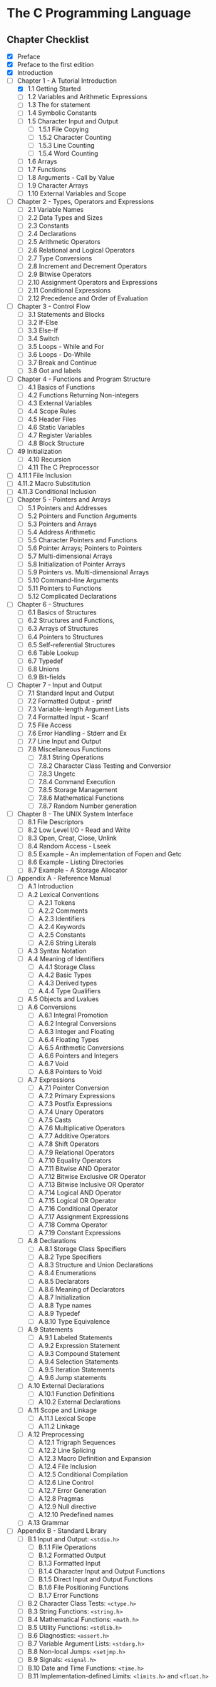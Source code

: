 # The C Programming Language

Chapter Checklist
---

- [x] Preface
- [x] Preface to the first edition
- [x] Introduction
- [ ] Chapter 1 - A Tutorial Introduction
    - [x] 1.1 Getting Started
    - [ ] 1.2 Variables and Arithmetic Expressions
    - [ ] 1.3 The for statement
    - [ ] 1.4 Symbolic Constants
    - [ ] 1.5 Character Input and Output
        - [ ] 1.5.1 File Copying
        - [ ] 1.5.2 Character Counting 
        - [ ] 1.5.3 Line Counting
        - [ ] 1.5.4 Word Counting
    - [ ] 1.6 Arrays
    - [ ] 1.7 Functions
    - [ ] 1.8 Arguments - Call by Value
    - [ ] 1.9 Character Arrays
    - [ ] 1.10 External Variables and Scope
- [ ] Chapter 2 - Types, Operators and Expressions
    - [ ] 2.1 Variable Names
    - [ ] 2.2 Data Types and Sizes
    - [ ] 2.3 Constants
    - [ ] 2.4 Declarations
    - [ ] 2.5 Arithmetic Operators
    - [ ] 2.6 Relational and Logical Operators
    - [ ] 2.7 Type Conversions
    - [ ] 2.8 Increment and Decrement Operators
    - [ ] 2.9 Bitwise Operators
    - [ ] 2.10 Assignment Operators and Expressions
    - [ ] 2.11 Conditional Expressions
    - [ ] 2.12 Precedence and Order of Evaluation
- [ ] Chapter 3 - Control Flow
    - [ ] 3.1 Statements and Blocks
    - [ ] 3.2 If-Else
    - [ ] 3.3 Else-If
    - [ ] 3.4 Switch
    - [ ] 3.5 Loops - While and For
    - [ ] 3.6 Loops - Do-While
    - [ ] 3.7 Break and Continue 
    - [ ] 3.8 Got and labels
- [ ] Chapter 4 - Functions and Program Structure
    - [ ] 4.1 Basics of Functions
    - [ ] 4.2 Functions Returning Non-integers
    - [ ] 4.3 External Variables
    - [ ] 4.4 Scope Rules 
    - [ ] 4.5 Header Files
    - [ ] 4.6 Static Variables
    - [ ] 4.7 Register Variables
    - [ ] 4.8 Block Structure
- [ ] 49 Initialization 
    - [ ] 4.10 Recursion
    - [ ] 4.11 The C Preprocessor
- [ ] 4.11.1 File Inclusion
- [ ] 4.11.2 Macro Substitution
- [ ] 4.11.3 Conditional Inclusion
- [ ] Chapter 5 - Pointers and Arrays
    - [ ] 5.1 Pointers and Addresses
    - [ ] 5.2 Pointers and Function Arguments
    - [ ] 5.3 Pointers and Arrays 
    - [ ] 5.4 Address Arithmetic
    - [ ] 5.5 Character Pointers and Functions
    - [ ] 5.6 Pointer Arrays; Pointers to Pointers
    - [ ] 5.7 Multi-dimensional Arrays
    - [ ] 5.8 Initialization of Pointer Arrays
    - [ ] 5.9 Pointers vs. Multi-dimensional Arrays
    - [ ] 5.10 Command-line Arguments
    - [ ] 5.11 Pointers to Functions
    - [ ] 5.12 Complicated Declarations
- [ ] Chapter 6 - Structures
    - [ ] 6.1 Basics of Structures
    - [ ] 6.2 Structures and Functions,
    - [ ] 6.3 Arrays of Structures 
    - [ ] 6.4 Pointers to Structures
    - [ ] 6.5 Self-referential Structures
    - [ ] 6.6 Table Lookup
    - [ ] 6.7 Typedef
    - [ ] 6.8 Unions 
    - [ ] 6.9 Bit-fields
- [ ] Chapter 7 - Input and Output
    - [ ] 7.1 Standard Input and Output
    - [ ] 7.2 Formatted Output - printf
    - [ ] 7.3 Variable-length Argument Lists
    - [ ] 7.4 Formatted Input - Scanf
    - [ ] 7.5 File Access 
    - [ ] 7.6 Error Handling - Stderr and Ex
    - [ ] 7.7 Line Input and Output 
    - [ ] 7.8 Miscellaneous Functions 
        - [ ] 7.8.1 String Operations
        - [ ] 7.8.2 Character Class Testing and Conversior
        - [ ] 7.8.3 Ungetc
        - [ ] 7.8.4 Command Execution
        - [ ] 7.8.5 Storage Management
        - [ ] 7.8.6 Mathematical Functions
        - [ ] 7.8.7 Random Number generation
- [ ] Chapter 8 - The UNIX System Interface
    - [ ] 8.1 File Descriptors
    - [ ] 8.2 Low Level I/O - Read and Write
    - [ ] 8.3 Open, Creat, Close, Unlink
    - [ ] 8.4 Random Access - Lseek
    - [ ] 8.5 Example - An implementation of Fopen and Getc
    - [ ] 8.6 Example - Listing Directories
    - [ ] 8.7 Example - A Storage Allocator
- [ ] Appendix A - Reference Manual
    - [ ] A.1 Introduction
    - [ ] A.2 Lexical Conventions
        - [ ] A.2.1 Tokens
        - [ ] A.2.2 Comments
        - [ ] A.2.3 Identifiers
        - [ ] A.2.4 Keywords
        - [ ] A.2.5 Constants
        - [ ] A.2.6 String Literals 
    - [ ] A.3 Syntax Notation
    - [ ] A.4 Meaning of Identifiers
        - [ ] A.4.1 Storage Class
        - [ ] A.4.2 Basic Types
        - [ ] A.4.3 Derived types
        - [ ] A.4.4 Type Qualifiers
    - [ ] A.5 Objects and Lvalues
    - [ ] A.6 Conversions
        - [ ] A.6.1 Integral Promotion
        - [ ] A.6.2 Integral Conversions
        - [ ] A.6.3 Integer and Floating
        - [ ] A.6.4 Floating Types
        - [ ] A.6.5 Arithmetic Conversions
        - [ ] A.6.6 Pointers and Integers
        - [ ] A.6.7 Void
        - [ ] A.6.8 Pointers to Void
    - [ ] A.7 Expressions
        - [ ] A.7.1 Pointer Conversion
        - [ ] A.7.2 Primary Expressions
        - [ ] A.7.3 Postfix Expressions
        - [ ] A.7.4 Unary Operators 
        - [ ] A.7.5 Casts
        - [ ] A.7.6 Multiplicative Operators
        - [ ] A.7.7 Additive Operators 
        - [ ] A.7.8 Shift Operators
        - [ ] A.7.9 Relational Operators
        - [ ] A.7.10 Equality Operators
        - [ ] A.7.11 Bitwise AND Operator
        - [ ] A.7.12 Bitwise Exclusive OR Operator
        - [ ] A.7.13 Bitwise Inclusive OR Operator
        - [ ] A.7.14 Logical AND Operator
        - [ ] A.7.15 Logical OR Operator
        - [ ] A.7.16 Conditional Operator
        - [ ] A.7.17 Assignment Expressions
        - [ ] A.7.18 Comma Operator
        - [ ] A.7.19 Constant Expressions
    - [ ] A.8 Declarations
        - [ ] A.8.1 Storage Class Specifiers
        - [ ] A.8.2 Type Specifiers
        - [ ] A.8.3 Structure and Union Declarations
        - [ ] A.8.4 Enumerations
        - [ ] A.8.5 Declarators
        - [ ] A.8.6 Meaning of Declarators
        - [ ] A.8.7 Initialization
        - [ ] A.8.8 Type names
        - [ ] A.8.9 Typedef
        - [ ] A.8.10 Type Equivalence
    - [ ] A.9 Statements
        - [ ] A.9.1 Labeled Statements
        - [ ] A.9.2 Expression Statement
        - [ ] A.9.3 Compound Statement
        - [ ] A.9.4 Selection Statements
        - [ ] A.9.5 Iteration Statements
        - [ ] A.9.6 Jump statements 
    - [ ] A.10 External Declarations
        - [ ] A.10.1 Function Definitions
        - [ ] A.10.2 External Declarations
    - [ ] A.11 Scope and Linkage 
        - [ ] A.11.1 Lexical Scope
        - [ ] A.11.2 Linkage
    - [ ] A.12 Preprocessing
        - [ ] A.12.1 Trigraph Sequences
        - [ ] A.12.2 Line Splicing
        - [ ] A.12.3 Macro Definition and Expansion
        - [ ] A.12.4 File Inclusion
        - [ ] A.12.5 Conditional Compilation
        - [ ] A.12.6 Line Control
        - [ ] A.12.7 Error Generation
        - [ ] A.12.8 Pragmas
        - [ ] A.12.9 Null directive
        - [ ] A.12.10 Predefined names
    - [ ] A.13 Grammar
- [ ] Appendix B - Standard Library
    - [ ] B.1 Input and Output: `<stdio.h>`
        - [ ] B.1.1 File Operations 
        - [ ] B.1.2 Formatted Output
        - [ ] B.1.3 Formatted Input
        - [ ] B.1.4 Character Input and Output Functions
        - [ ] B.1.5 Direct Input and Output Functions
        - [ ] B.1.6 File Positioning Functions
        - [ ] B.1.7 Error Functions
    - [ ] B.2 Character Class Tests: `<ctype.h>`
    - [ ] B.3 String Functions: `<string.h>`
    - [ ] B.4 Mathematical Functions: `<math.h>`
    - [ ] B.5 Utility Functions: `<stdlib.h>`
    - [ ] B.6 Diagnostics: `<assert.h>`
    - [ ] B.7 Variable Argument Lists: `<stdarg.h>`
    - [ ] B.8 Non-local Jumps: `<setjmp.h>`
    - [ ] B.9 Signals: `<signal.h>`
    - [ ] B.10 Date and Time Functions: `<time.h>`
    - [ ] B.11 Implementation-defined Limits: `<limits.h>` and `<float.h>`
